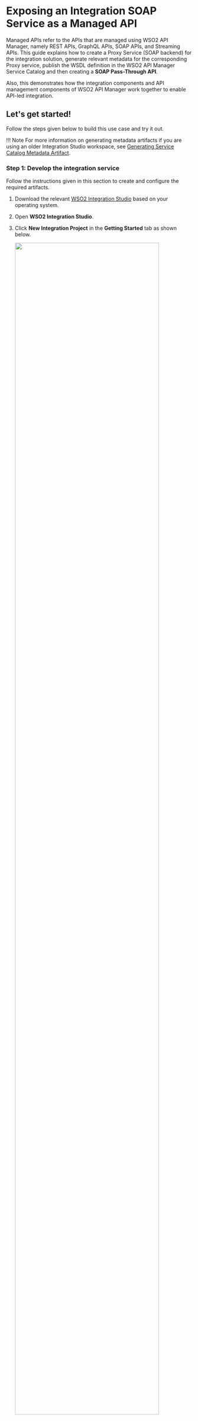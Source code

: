 # Exposing an Integration SOAP Service as a Managed API

Managed APIs refer to the APIs that are managed using WSO2 API Manager, namely REST APIs, GraphQL APIs, SOAP APIs, and Streaming APIs. This guide explains how to create a Proxy Service (SOAP backend) for the integration solution, generate relevant metadata for the corresponding Proxy service, publish the WSDL definition in the WSO2 API Manager Service Catalog and then creating a **SOAP Pass-Through API**.

Also, this demonstrates how the integration components and API management components of WSO2 API Manager work together to enable API-led integration.

## Let's get started!

Follow the steps given below to build this use case and try it out.

!!! Note
    For more information on generating metadata artifacts if you are using an older Integration Studio workspace, see [Generating Service Catalog Metadata Artifact]({{base_path}}/integrate/develop/generate-service-catalog-metadata).

### Step 1: Develop the integration service

Follow the instructions given in this section to create and configure the required artifacts.

1.  Download the relevant [WSO2 Integration Studio](https://wso2.com/api-management/tooling/) based on your operating system.
2.  Open **WSO2 Integration Studio**.
3.  Click **New Integration Project** in the **Getting Started** tab as shown below.

    <img src="{{base_path}}/assets/img/integrate/tutorials/common/create-integration-project.jpg" width="90%">

    This will open the <b>New Integration Project</b> dialog box.

4.  Enter `ProxyServiceSample` as the project name and select the following check boxes to create the required modules.
    -   **Create ESB Configs**
    -   **Create Composite Exporter**

5.  Click **Finish**.

    You can see the projects listed in the **Project Explorer** as shown below:

    <a href="{{base_path}}/assets/img/integrate/tutorials/service-catalog/expose-soap-service/project-explorer-service-catalog.png"><img src="{{base_path}}/assets/img/integrate/tutorials/service-catalog/expose-soap-service/project-explorer-service-catalog.png" width="40%"></a>

    !!! Note
        A **resources** folder is created in the `ProxyServiceSampleConfigs` project. This folder holds the metadata YAML files of the created proxy services. These YAML files will be uploaded to the Service Catalog later in this tutorial.   
    
6. Create a **Proxy Service** artifact.

    1.  In the project explorer, right-click **ProxyServiceSampleConfigs** and click **New -> Proxy Service**.
    2.  Follow the [Using a Simple Proxy Service]({{base_path}}/integrate/examples/proxy_service_examples/introduction-to-proxy-services) to create the StockQuoteProxy Proxy Service.
    3.  Enter the details given below to create a new Proxy Service.
        <table>
        <tr>
            <th>Property</th>
            <th>Value</th>
            <th>Description</th>
        </tr>
        <tr>
            <td>Name</td>
            <td><code>StockQuoteProxy</code></td>
            <td>
            The name of the Proxy Service.
            </td>
        </tr>
        <tr>
            <td>Save location</td>
            <td>
            ProxyServiceSampleConfigs
            </td>
            <td>
            This is the <b>ESB Config</b> module where the artifact will be saved.
            </td>
        </tr>
        </table>
                                                                      
    4.  Click **Finish**.

7.  Open the **Source** view of the StockQuoteProxy that you created and edit the integration solution.

    ```xml
    <?xml version="1.0" encoding="UTF-8"?>
    <proxy name="StockQuoteProxy" startOnLoad="true" transports="http https" xmlns="http://ws.apache.org/ns/synapse">
        <target>
            <endpoint>
                <address uri="http://localhost:9000/services/SimpleStockQuoteService"/>
            </endpoint>
            <inSequence>
                <log description="Request Log" level="custom">
                    <property name="Message" value="&quot;You have successfully invoked the StockQuoteProxy&quot;"/>
                </log>
            </inSequence>
            <outSequence>
                <send/>
            </outSequence>
            <faultSequence/>
        </target>
        <publishWSDL uri="file:/path/to/sample_proxy_1.wsdl"/>
    </proxy>
    ```

When the **StockQuoteProxy** is created, the following new file is created in the metadata folder. 

<table>
    <tr>
        <th>
            StockQuoteProxy_proxy_metadata.yaml
        </th>
        <td>
            This file contains the metadata of the integration service you created in the previous step.
        </td>
    </tr>
</table>

<img src="{{base_path}}/assets/img/integrate/tutorials/service-catalog/expose-soap-service/metadata-folder-service-catalog.png" width="40%">

### Step 2: Configure service metadata

Let's update the metadata of the integration service.

1.  Open the `StockQuoteProxy_proxy_metadata.yaml` file from the project explorer.
2.  Update the following values in the file.

    <table>
        <tr>
            <th>
                Parameter
            </th>
            <th>
                Value
            </th>
            <th>
                Description
            </th>
        </tr>
        <tr>
            <td>
                description
            </td>
            <td>
                <code>Response a sample payload from the service</code>
            </td>
            <td>
                Explain the purpose of the Proxy Service.
            </td>
        </tr>
        <tr>
            <td>
                serviceUrl
            </td>
            <td>
                <code>http://localhost:8290/services/StockQuoteProxy</code>
            </td>
            <td>
                This is the URL of the API when it gets deployed in the Micro Integrator. You (as the integration developer) may not know this URL during development. Therefore, you can parameterize the URL to be resolved later using environment variables. By default, the <code>{MI_HOST}</code> and <code>{MI_PORT}</code> values are parameterized with placeholders. In the runtime, if placeholder values are not defined server default hostname and http/https listener ports will be used.</br></br>
                You can configure the serviceUrl in the following ways:
                <ul>
                    <li>
                        Add the complete URL without parameters. For example: <code>http://localhost:8290/services/StockQuoteProxy</code>.</br>
                        <b>Let's use this option for this tutorial.</b>
                    </li>
                    <li>
                        Parameterize using the host and port combination. For example: <code>http://{MI_HOST}:{MI_PORT}/services/StockQuoteProxy</code>.
                    </li>
                    <li>
                        Parameterize using a preconfigured URL. For example: <code>http://{MI_URL}/services/StockQuoteProxy</code>.
                    </li>
                </ul>
            </td>
        </tr>
    </table>

    !!! Tip
        See the [Service Catalog API documentation]({{base_path}}/reference/product-apis/service-catalog-apis/service-catalog-v1/service-catalog-v1/) for more information on the metadata in the YAML file.

3.  <b>Important</b>: Be sure to change the `serviceUrl` from HTTPS to HTTP. This is required because the StockQuoteProxy is not secured.

4.  Leave the default values for the remaining parameters. 

### Step 3: Configure the Micro Integrator 

The Micro Integrator contains a client application, which automatically publishes artifacts to the **Service Catalog** in the **API Publisher** portal. 

Let's enable this client for the embedded Micro Integrator of WSO2 Integration Studio.

1.  Click the <b>Embedded Micro Integrator Configuration</b> (<img src="{{base_path}}/assets/img/integrate/tutorials/common/server-config-64x64.png" width="20">) icon on the upper menu to open the dialog box.
2.  Uncomment the `[[service_catalog]]` section as shown below and change the APIM server configurations accordingly. 

    !!! Tip
        The default username and password for connecting to the API gateway is `admin`.

    ```toml
    [[service_catalog]]
    apim_host = "https://localhost:9443"
    enable = true
    username = "admin"
    password = "admin"
    ```

3.  **Optionally**, you can encrypt the username and password for better security:

    1.  Update the configuration as shown below. 

        ```toml
        [secrets]
        userName = "[admin]"
        password = "[admin]"

        [[service_catalog]]
        apim_host = "https://localhost:9443"
        enable = true
        username = "$secret{username}"
        password = "$secret{password}"
        ```

    2.  Click **Encrypt Secrets**. 
    
    !!! Tip
        See [Encrypt static (embedded) server secrets]({{base_path}}/integrate/develop/using-embedded-micro-integrator/#encrypt-static-embedded-server-secrets) for details.

4.  Save the configurations.

5.  **Optionally**, inject environment variables to your Micro Integrator. Default in runtime, if placeholder `{MI_HOST}` and `{MI_PORT}` values are not defined server default hostname and http/https listener ports will be used.

    If you chose to parameterize the `serviceUrl` in the metadata file, you must inject the parameterized values as environment variables. Shown below are example placeholder values that you may have used in the `serviceUrl` followed by the corresponding environment variables. 

    ```bash
    {MI_HOST}  :  localhost
    {MI_PORT}  :  8290 #for http protocols. Otherwise 8253
    {MI_URL}   :  localhost:8290 #for http protocols. Otherwise localhost:8253
    ```

    !!! Tip
        See the instructions on [injecting environment variables to the embedded Micro Integrator]({{base_path}}/integrate/develop/using-embedded-micro-integrator/#injecting-environment-variables-to-embedded-micro-integrator).

### Step 4: Package the artifacts

Package the artifacts in your composite exporter module to be able to deploy the artifacts in the server.

1.  Open the `pom.xml` file of the **ProxyServiceSampleCompositeExporter** module.
2.  Ensure that the following artifact is selected in the POM file.

    -   `StockQuoteProxy`

3. By default, the `Publish to Service Catalog` checkbox is enabled. If not, please select the checkbox in the wizard so that it will include metadata files of the selected artifacts.

4. Save the changes.

### Step 5: Start the API Manager runtime

Let's start the API Manager runtime before starting the Micro Integrator.

1.  Download and set up [WSO2 API Manager](https://wso2.com/api-management/).
2.  Start the server.

### Step 6: Build and run the service

Let's deploy the [packaged artifacts](#step-3-package-the-artifacts) in the embedded Micro Integrator:

!!! Info
    When you do this step: 

    1.  The Micro Integrator first reads the metadata files. 
    2.  If you used placeholders in the metadata file, they are replaced with environment variable values.
    3.  It gets the WSDL 1 definition of the deployed proxy service from the 'serviceUrl' as in 'Step 2: Configure service metadata' and ZIP file is created along with the metadata file.
    3.  Finally, it uploads the metadata to the API management runtime.

1.  Right-click the composite exporter module and click **Export Project Artifacts and Run**.
2.  In the dialog box that opens, confirm that the required artifacts from the composite exporter module are selected.
3.  Click **Finish**.

The artifacts are deployed in the embedded Micro Integrator and the Micro Integrator starts. The integration service is also deployed in the **Service Catalog** during server startup. You will see the following in the server start-up log.

```bash
Successfully updated the service catalog
```


### Step 7: Create and Deploy the Proxy Service as a SOAP Pass-Through API

**Create the API**

Let's expose the integration service as a managed API. 

1.  Sign in to the API Publisher portal: `https://localhost:9443/publisher`. 

    !!! Tip
        Use `admin` as the username and password.

2.  You can also click the **hamburger** icon on the upper-left and click **Services** to see the available services.

    <img src="{{base_path}}/assets/img/integrate/tutorials/service-catalog/expose-soap-service/open-service-catalog.png" alt="open service catalag" width="40%">

3.  Open StockQuoteProxy from the above list.

    <img src="{{base_path}}/assets/img/integrate/tutorials/service-catalog/expose-soap-service/new-service-api-view.png" alt="API created from service catalog">

4.  Click **Create API** in the above screen to open the **Create API** dialog box.

    <img src="{{base_path}}/assets/img/integrate/tutorials/service-catalog/expose-soap-service/create-api-from-service.png" alt="create api dialog box">

5.  Specify an API name, context, and version, and then click **Create API**.

    !!! Tip
        You will find these values already populated based on the information in the integration service.

You can now see the new API's overview page.

<img src="{{base_path}}/assets/img/integrate/tutorials/service-catalog/expose-soap-service/api-overview.png" alt="new api view">

!!! Note
    -   You can use the left-hand navigation to explore the new API.
    -   Click **Endpoints** in the left-hand navigator. You will see that the new API uses the integration service deployed in the Micro Integrator as the endpoint (backend).
        <img src="{{base_path}}/assets/img/integrate/tutorials/service-catalog/expose-soap-service/endpoint-config-of-api.png" alt="endpoint view">

**Select business plans**

Let's allocate some business plans for the API.

1.  Go to the API overview and click **Business Plan**.

    <img src="{{base_path}}/assets/img/integrate/tutorials/service-catalog/api-overview-business-plan.png" alt="click to add business plan">

3.  Select at least one business plan for the API and save.
 
    <img src="{{base_path}}/assets/img/integrate/tutorials/service-catalog/expose-soap-service/api-business-plans.png" alt="add business plans to api">

**Deploy API in the Gateway**

Let's deploy the API in a gateway environment.

1.  Go to the API overview and click **Deploy**.
    
    !!! Tip
        This opens the **Deployment** tab in the left-hand navigator.
    
    <img src="{{base_path}}/assets/img/integrate/tutorials/service-catalog/api-overview-deployment.png" alt="open the deployment options">

2.  Click **Default** to specify the gateway environment and host.

    !!! Tip
        This setting deploys the API in Production as well as Sandbox gateways. Find out more about [gateway environments]({{base_path}}/deploy-and-publish/deploy-on-gateway/api-gateway/maintaining-separate-production-and-sandbox-gateways).

    <img src="{{base_path}}/assets/img/integrate/tutorials/service-catalog/expose-soap-service/api-deployment-revision.png" alt="select gateways for the deployment">

3.  **Optionally**, you can add a description.

4.  Click **Deploy**. 

You will now see the deployment as the first revision of the API:

<img src="{{base_path}}/assets/img/integrate/tutorials/service-catalog/expose-soap-service/api-gateway-deployment-summary.png" alt="api first revision">

### Step 8: Publish the API

Go to the API overview in the **Publisher** portal and click **Publish** for the `StockQuoteProxy` as shown below.

<img src="{{base_path}}/assets/img/integrate/tutorials/service-catalog/api-overview-publish.png">

The API is now available in the **Developer** portal for consumers to access.

### Step 9: Subscribe to the API

Now, let's assume you are an API consumer who wants to use the API. As a consumer, you need to first subscribe to the API.

1.  Sign in to the **Developer** portal: `https://localhost:9443/devportal/apis`. 

    !!! Tip
        Use `admin` as the username and password.

2.  Go to the **API** tab. The `StockQuoteProxy` is listed as shown below.

    <img src="{{base_path}}/assets/img/integrate/tutorials/service-catalog/expose-soap-service/developer-portal-api-list.png">

3.  Select the `StockQuoteProxy` to open the API overview.

    <img src="{{base_path}}/assets/img/integrate/tutorials/service-catalog/expose-soap-service/developer-portal-api-overview.png">

4.  Go to the **Subscriptions** tab and subscribe using the **DefaultApplication** as shown below.

    <img src="{{base_path}}/assets/img/integrate/tutorials/service-catalog/expose-soap-service/developer-portal-api-subscription.png">

!!! Tip
    For detailed instructions, see [Subscribe to an API]({{base_path}}/consume/manage-subscription/subscribe-to-an-api/).

### Step 10: Use the SOAP Pass-Through API

!!! Info "Before you begin"

    Let's start the back-end service.

    1. Download the [back-end service](https://github.com/wso2-docs/WSO2_EI/blob/master/Back-End-Service/axis2Server.zip).
    2. Extract the downloaded zip file.
    3. Open a terminal, navigate to the `axis2Server/bin/` directory inside the extracted folder.
    4. Execute the following command to start the axis2server with the SimpleStockQuote back-end service:
    
        ```bash tab='On MacOS/Linux/CentOS'
        sh axis2server.sh
        ```
    
        ```bash tab='On Windows'
        axis2server.bat
        ```

**Generate access token**

When you consume an API from the marketplace, your access to the API is authenticated. Therefore, the **DefaultApplication** that you used for subscribing to the API should get an access token for the gateway environment in which the API is deployed. Since the `StockQuoteProxy` is deployed in the Production gateway, you must generate **PROD** keys.

1.  Go to the **Subscriptions** tab for the `StockQuoteProxy` in the **Developer** portal.
2.  Click **PROD KEYS** for the **DefaultApplication**.

    <img src="{{base_path}}/assets/img/integrate/tutorials/service-catalog/developer-portal-api-generate-keys.png">

3.  Click **Generate Keys** (at the bottom of this view) to apply a consumer key and secret as shown below.

    !!! Note
        The application may already have a consumer key and secret generated. In this case, you can skip this step. 

    <img src="{{base_path}}/assets/img/integrate/tutorials/service-catalog/developer-portal-api-consumer-keys.png">

4.  Click **Generate Access Token** in the above view to generate the access token.

5.  Save the generated token.

**Try out the service**

Now, let's test the use case by sending a simple client request that invokes the service.

1.  Click **Try Out** for the `StockQuoteProxy` in the **Developer** portal as shown below.

    <img src="{{base_path}}/assets/img/integrate/tutorials/service-catalog/expose-soap-service/developer-portal-api-try-it.png">

2.  Enter the following details.

    <table>
        <tr>
            <th>
                Security Type
            </th>
            <td>
                Select <b>OAuth</b> as the security type.
            </td>
        </tr>
        <tr>
            <th>
                Applications
            </th>
            <td>
                Select <b>DefaultApplication</b> from the list of application.
            </td>
        </tr>
        <tr>
            <th>
                Key Type
            </th>
            <td>
                Select <b>Production</b> as the key type. This means that the production gateway (environment) is used.
            </td>
        </tr>
        <tr>
            <th>
                access.token
            </th>
            <td>
                Add the access token you generated for the <b>DefaultApplication</b>. You can also click <b>GET TEST KEY</b> to generate a test token.
            </td>
        </tr>
        <tr>
            <th>
                Gateway
            </th>
            <td>
                Select <b>Default</b> as the gateway.
            </td>
        </tr>
    </table>

3.  Expand the **/** POST resource and click **Try it out**.
4.  Let's specify 'urn:getQuote' as the SOAP Action.
5.  Let's input the following payload as the SOAP Request.
    ```xml
        <soapenv:Envelope xmlns:soapenv="http://schemas.xmlsoap.org/soap/envelope/" xmlns:ser="http://services.samples" xmlns:xsd="http://services.samples/xsd">
            <soapenv:Header/>
            <soapenv:Body>
              <ser:getQuote>
                 <ser:request>
                    <xsd:symbol>IBM</xsd:symbol>
                 </ser:request>
              </ser:getQuote>
            </soapenv:Body>
        </soapenv:Envelope>
    ```
5.  Click **Execute**.

    <img src="{{base_path}}/assets/img/integrate/tutorials/service-catalog/expose-soap-service/developer-portal-api-try-it-execute.png">

You will get the response message from the StockQuoteProxy service:

```xml
<soapenv:Envelope xmlns:soapenv="http://schemas.xmlsoap.org/soap/envelope/">
    <soapenv:Header/>
    <soapenv:Body>
        <ns:getQuoteResponse xmlns:ns="http://services.samples">
            <ns:return xsi:type="ax21:GetQuoteResponse" xmlns:ax21="http://services.samples/xsd" xmlns:xsi="http://www.w3.org/2001/XMLSchema-instance">
                <ax21:change>3.9976027101114964</ax21:change>
                <ax21:earnings>13.346364457377131</ax21:earnings>
                <ax21:high>-73.39500514990955</ax21:high>
                <ax21:last>73.6913265107944</ax21:last>
                <ax21:lastTradeTimestamp>Fri Sep 24 22:10:56 IST 2021</ax21:lastTradeTimestamp>
                <ax21:low>-71.88761385784731</ax21:low>
                <ax21:marketCap>4.3004624870633185E7</ax21:marketCap>
                <ax21:name>IBM Company</ax21:name>
                <ax21:open>-71.86467758088759</ax21:open>
                <ax21:peRatio>24.390401836247552</ax21:peRatio>
                <ax21:percentageChange>-5.715833533678435</ax21:percentageChange>
                <ax21:prevClose>-69.93910313442652</ax21:prevClose>
                <ax21:symbol>IBM</ax21:symbol>
                <ax21:volume>8029</ax21:volume>
            </ns:return>
        </ns:getQuoteResponse>
    </soapenv:Body>
</soapenv:Envelope>
```

Now, check the **Console** tab of WSO2 Integration Studio and you will see the following message:

```bash
INFO - LogMediator Message = "You have successfully invoked the StockQuoteProxy"
```

!!! Tip
    For detailed instructions see [Invoke an API using the Integrated API Console]({{base_path}}/consume/invoke-apis/invoke-apis-using-tools/invoke-an-api-using-the-integrated-api-console/).
